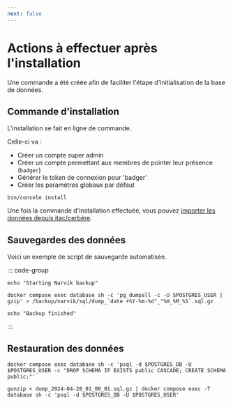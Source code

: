 ```yaml
---
next: false
---
```


# Actions à effectuer après l'installation
Une commande a été créée afin de faciliter l'étape d'initialisation de la base de données.

## Commande d'installation
L'installation se fait en ligne de commande.

Celle-ci va :
- Créer un compte super admin
- Créer un compte permettant aux membres de pointer leur présence (`badger`)
- Générer le token de connexion pour 'badger'
- Créer les paramètres globaux par défaut

```shell
bin/console install
```

Une fois la commande d'installation effectuée, vous pouvez [importer les données depuis itac/cerbère](../import/itac.md).

## Sauvegardes des données
Voici un exemple de script de sauvegarde automatisée.


::: code-group
```shell  [backup.sh]
echo "Starting Narvik backup"

docker compose exec database sh -c 'pg_dumpall -c -U $POSTGRES_USER | gzip' > /backup/narvik/sql/dump_`date +%Y-%m-%d"_"%H_%M_%S`.sql.gz

echo "Backup finished"
```
:::

## Restauration des données
```shell
docker compose exec database sh -c 'psql -d $POSTGRES_DB -U $POSTGRES_USER -c "DROP SCHEMA IF EXISTS public CASCADE; CREATE SCHEMA public;"'

gunzip < dump_2024-04-28_01_00_01.sql.gz | docker compose exec -T database sh -c 'psql -d $POSTGRES_DB -U $POSTGRES_USER'
```
